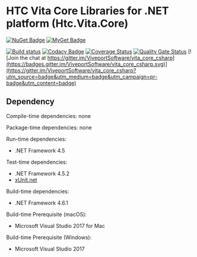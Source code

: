 # HTC Vita Core Libraries for .NET platform (Htc.Vita.Core)

[![NuGet Badge](https://buildstats.info/nuget/Htc.Vita.Core)](https://www.nuget.org/packages/Htc.Vita.Core/) [![MyGet Badge](https://buildstats.info/myget/viveportsoftware/Htc.Vita.Core)](https://www.myget.org/feed/viveportsoftware/package/nuget/Htc.Vita.Core)

[![Build status](https://ci.appveyor.com/api/projects/status/sqj5n0sk42l861w5/branch/master?svg=true)](https://ci.appveyor.com/project/kenelin/vita-core-csharp/branch/master) [![Codacy Badge](https://app.codacy.com/project/badge/Grade/0f8a422a8f364d52a33243a24b76da05)](https://www.codacy.com/gh/ViveportSoftware/vita_core_csharp/dashboard?utm_source=github.com&amp;utm_medium=referral&amp;utm_content=ViveportSoftware/vita_core_csharp&amp;utm_campaign=Badge_Grade) [![Coverage Status](https://coveralls.io/repos/github/ViveportSoftware/vita_core_csharp/badge.svg?branch=master)](https://coveralls.io/github/ViveportSoftware/vita_core_csharp?branch=master) [![Quality Gate Status](https://sonarcloud.io/api/project_badges/measure?project=ViveportSoftware_vita_core_csharp&metric=alert_status)](https://sonarcloud.io/dashboard?id=ViveportSoftware_vita_core_csharp) [![Join the chat at https://gitter.im/ViveportSoftware/vita_core_csharp](https://badges.gitter.im/ViveportSoftware/vita_core_csharp.svg)](https://gitter.im/ViveportSoftware/vita_core_csharp?utm_source=badge&utm_medium=badge&utm_campaign=pr-badge&utm_content=badge)

## Dependency

Compile-time dependencies: none

Package-time dependencies: none

Run-time dependencies:

* .NET Framework 4.5

Test-time dependencies:

* .NET Framework 4.5.2
* [xUnit.net](https://xunit.github.io/)

Build-time dependencies:

* .NET Framework 4.6.1

Build-time Prerequisite (macOS):

* Microsoft Visual Studio 2017 for Mac

Build-time Prerequisite (Windows):

* Microsoft Visual Studio 2017
